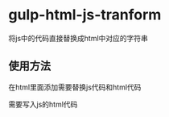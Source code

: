 # gulp-html-js-tranform
将js中的代码直接替换成html中对应的字符串

## 使用方法
在html里面添加需要替换js代码和html代码

<!-- tranform:htmltojs(替换的js代码)[指定替换文件（非必填）] -->
需要写入js的html代码
<!-- endtranform --> 
